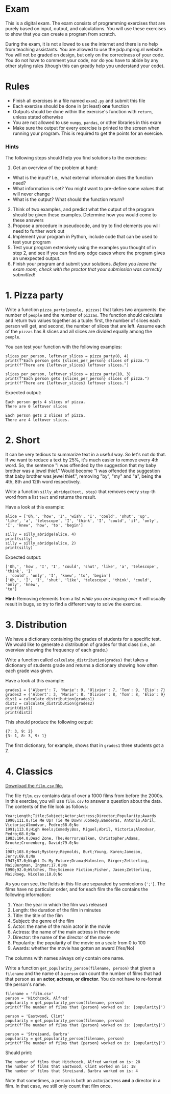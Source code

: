 # Exam

This is a digital exam. The exam consists of programming exercises that are purely based on input, output, and calculations. You will use these exercises to show that you can create a program from scratch.

During the exam, it is not allowed to use the internet and there is no help from teaching assistants. You are allowed to use the pdp.mprog.nl website. You will not be graded on design, but only on the correctness of your code. You do not have to comment your code, nor do you have to abide by any other styling rules (though this can greatly help you understand your code).

# Rules

- Finish all exercises in a file named `exam2.py` and submit this file
- Each exercise should be done in (at least) **one** function
- Outputs should be done within the exercise's function with `return`, unless stated otherwise
- You are not allowed to use `numpy`, `pandas`, or other libraries in this exam
- Make sure the output for every exercise is printed to the screen when running your program. This is required to get the points for an exercise.

### Hints

The following steps should help you find solutions to the exercises:

1. Get an overview of the problem at hand:
  - What is the input? I.e., what external information does the function need?
  - What information is set? You might want to pre-define some values that will never change
  - What is the output? What should the function return?
2. Think of two examples, and predict what the output of the program should be given these examples. Determine how you would come to these answers
3. Propose a procedure in pseudocode, and try to find elements you will need to further work out
4. Implement your program in Python, include code that can be used to test your program
5. Test your program extensively using the examples you thought of in step 2, and see if you can find any edge cases where the program gives an unexpected output.
6. Finish your program and submit your solutions. *Before you leave the exam room, check with the proctor that your submission was correctly submitted!*

# 1. Pizza party

Write a function `pizza_party(people, pizzas)` that takes two arguments: the number of `people` and the number of `pizzas`. The function should calculate and return two values together as a tuple: first, the number of slices each person will get, and second, the number of slices that are left. Assume each of the `pizzas` has 8 slices and all slices are divided equally among the `people`.

You can test your function with the following examples:

    slices_per_person, leftover_slices = pizza_party(8, 4)
    print(f"Each person gets {slices_per_person} slices of pizza.")
    print(f"There are {leftover_slices} leftover slices.")

    slices_per_person, leftover_slices = pizza_party(10, 3)
    print(f"Each person gets {slices_per_person} slices of pizza.")
    print(f"There are {leftover_slices} leftover slices.")

Expected output:

    Each person gets 4 slices of pizza.
    There are 0 leftover slices

    Each person gets 2 slices of pizza.
    There are 4 leftover slices.

# 2. Short

It can be very tedious to summarize text in a useful way. So let's not do that. If we want to reduce a text by 25%, it's much easier to remove every 4th word. So, the sentence "I was offended by the suggestion that my baby brother was a jewel thief." Would become "I was offended the suggestion that baby brother was jewel thief.", removing "by", "my" and "a", being the 4th, 8th and 12th word respectively.

Write a function `silly_abridge(text, step)` that removes every `step`-th word from a list `text` and returns the result.

Have a look at this example:

    alice = ['Oh,', 'how', 'I', 'wish', 'I', 'could', 'shut', 'up', 'like', 'a', 'telescope', 'I', 'think', 'I', 'could', 'if', 'only', 'I', 'knew', 'how', 'to', 'begin']

    silly = silly_abridge(alice, 4)
    print(silly)
    silly = silly_abridge(alice, 2)
    print(silly)

Expected output:

    ['Oh,', 'how', 'I', 'I', 'could', 'shut', 'like', 'a', 'telescope', 'think', 'I'
    , 'could', 'only', 'I', 'knew', 'to', 'begin']
    ['Oh,', 'I', 'I', 'shut', 'like', 'telescope', 'think', 'could', 'only', 'knew',
    'to']

**Hint:** Removing elements from a list *while you are looping over it* will usually result in bugs, so try to find a different way to solve the exercise.

# 3. Distribution

We have a dictionary containing the grades of students for a specific test. We would like to generate a distribution of grades for that class (i.e., an overview showing the frequency of each grade.)

Write a function called `calculate_distribution(grades)` that takes a dictionary of students grade and returns a dictionary showing how often each grade was given.

Have a look at this example:

    grades1 = {'Albert': 7, 'Marie': 9, 'Olivier': 7, 'Tom': 9, 'Elio': 7}
    grades2 = {'Albert': 3, 'Marie': 8, 'Olivier': 8, 'Tom': 8, 'Elio': 9}
    dist1 = calculate_distribution(grades1)
    dist2 = calculate_distribution(grades2)
    print(dist1)
    print(dist2)

This should produce the following output:

    {7: 3, 9: 2}
    {3: 1, 8: 3, 9: 1}

The first dictionary, for example, shows that in `grades1` three students got a 7.

# 4. Classics

[Download the `film.csv` file.](../data/film.csv)

The file `film.csv` contains data of over a 1000 films from before the 2000s. In this exercise, you will use `film.csv` to answer a question about the data. The contents of the file look as follows:

    Year;Length;Title;Subject;Actor;Actress;Director;Popularity;Awards
    1990;111.0;Tie Me Up! Tie Me Down!;Comedy;Banderas, Antonio;Abril, Victoria;Almodvar, Pedro;68.0;No
    1991;113.0;High Heels;Comedy;Bos, Miguel;Abril, Victoria;Almodvar, Pedro;68.0;No
    1983;104.0;Dead Zone, The;Horror;Walken, Christopher;Adams, Brooke;Cronenberg, David;79.0;No
    ...
    1987;103.0;Heat;Mystery;Reynolds, Burt;Young, Karen;Jameson, Jerry;69.0;No
    1947;87.0;Night Is My Future;Drama;Malmsten, Birger;Zetterling, Mai;Bergman, Ingmar;17.0;No
    1990;92.0;Witches, The;Science Fiction;Fisher, Jasen;Zetterling, Mai;Roeg, Nicolas;18.0;No

As you can see, the fields in this file are separated by semicolons (`';'`). The films have no particular order, and for each film the file contains the following information:

1. Year: the year in which the film was released
2. Length: the duration of the film in minutes
3. Title: the title of the film
4. Subject: the genre of the film
5. Actor: the name of the main actor in the movie
6. Actress: the name of the main actress in the movie
7. Director: the name of the director of the movie
8. Popularity: the popularity of the movie on a scale from 0 to 100
9. Awards: whether the movie has gotten an award (Yes/No)

The columns with names always only contain one name.

Write a function `get_popularity_person(filename, person)` that given a `filename` and the name of a `person` can count the number of films that had that person as an **actor, actress, or director**. You do not have to re-format the person's name.

    filename = 'film.csv'
    person = 'Hitchcock, Alfred'
    popularity = get_popularity_person(filename, person)
    print(f'The number of films that {person} worked on is: {popularity}')

    person = 'Eastwood, Clint'
    popularity = get_popularity_person(filename, person)
    print(f'The number of films that {person} worked on is: {popularity}')

    person = 'Streisand, Barbra'
    popularity = get_popularity_person(filename, person)
    print(f'The number of films that {person} worked on is: {popularity}')

Should print:

    The number of films that Hitchcock, Alfred worked on is: 28
    The number of films that Eastwood, Clint worked on is: 18
    The number of films that Streisand, Barbra worked on is: 4

Note that sometimes, a person is both an actor/actress **and** a director in a film. In that case, we still only count that film once.
